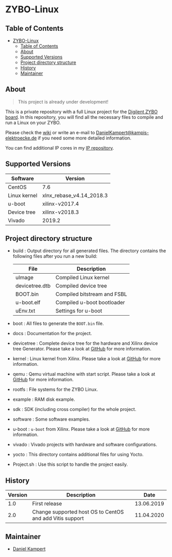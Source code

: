 # ZYBO-Linux

## Table of Contents

- [ZYBO-Linux](#zybo-linux)
  - [Table of Contents](#table-of-contents)
  - [About](#about)
  - [Supported Versions](#supported-versions)
  - [Project directory structure](#project-directory-structure)
  - [History](#history)
  - [Maintainer](#maintainer)

## About

> This project is already under development!

This is a private repository with a full Linux project for the [Digilent ZYBO board](https://store.digilentinc.com/zybo-zynq-7000-arm-fpga-soc-trainer-board/).
In this repository, you will find all the necessary files to compile and run a Linux on your ZYBO.

Please check the [wiki](https://gitlab.com/Kampi/ZYBO-Linux/wikis/home) or write an e-mail to <DanielKampert@kampis-elektroecke.de> if you need some more detailed information.

You can find additional IP cores in my [IP repository](https://gitlab.com/Kampi/IP-Catalog).

## Supported Versions

| **Software** 		| **Version** 			|
|-----------------------|-------------------------------|
| CentOS 		| 7.6 				|
| Linux kernel 		| xlnx_rebase_v4.14_2018.3 	|
| u-boot 		| xilinx-v2017.4 		|
| Device tree 		| xilinx-v2018.3 		|
| Vivado 		| 2019.2 			|

## Project directory structure

- build : Output directory for all generated files. The directory contains the following files after you run a new build:

    | **File**             	| **Description**		|
    |---------------------------|-------------------------------|
    | uImage             	| Compiled Linux kernel		|
    | devicetree.dtb     	| Compiled device tree         	|
    | BOOT.bin           	| Compiled bitstream and FSBL  	|
    | u-boot.elf         	| Compiled u-boot bootloader   	|
    | uEnv.txt 			| Settings for u-boot          	|

- boot : All files to generate the `BOOT.bin` file.
- docs : Documentation for the project.
- devicetree : Complete device tree for the hardware and Xilinx device tree Generator. Please take a look at [GitHub](https://github.com/Xilinx/device-tree-xlnx) for more information.
- kernel : Linux kernel from Xilinx. Please take a look at [GitHub](https://github.com/Xilinx/linux-xlnx) for more information.
- qemu : Qemu virtual machine with start script. Please take a look at [GitHub](https://github.com/Xilinx/qemu) for more information.
- rootfs : File systems for the ZYBO Linux.
- example : RAM disk example.
- sdk : SDK (including cross compiler) for the whole project.
- software : Some software examples.
- u-boot : `u-boot` from Xilinx. Please take a look at [GitHub](https://github.com/Xilinx/u-boot-xlnx) for more information.
- vivado : Vivado projects with hardware and software configurations.
- yocto : This directory contains additional files for using Yocto.
- Project.sh : Use this script to handle the project easily.

## History

| Version   	| Description                  			| Date       	|
|---------------|-----------------------------------------------|---------------|
| 1.0       	| First release                			| 13.06.2019 	|
| 2.0       	| Change supported host OS to CentOS and add Vitis support		| 11.04.2020 	|

## Maintainer

- [Daniel Kampert](mailto:DanielKampert@kampis-elektroecke.de)
